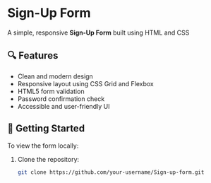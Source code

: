 # Sign-Up Form

A simple, responsive **Sign-Up Form** built using HTML and CSS

## 🔍 Features

- Clean and modern design
- Responsive layout using CSS Grid and Flexbox
- HTML5 form validation
- Password confirmation check
- Accessible and user-friendly UI

## 🚀 Getting Started

To view the form locally:

1. Clone the repository:
   ```bash
   git clone https://github.com/your-username/Sign-up-form.git
   ```
